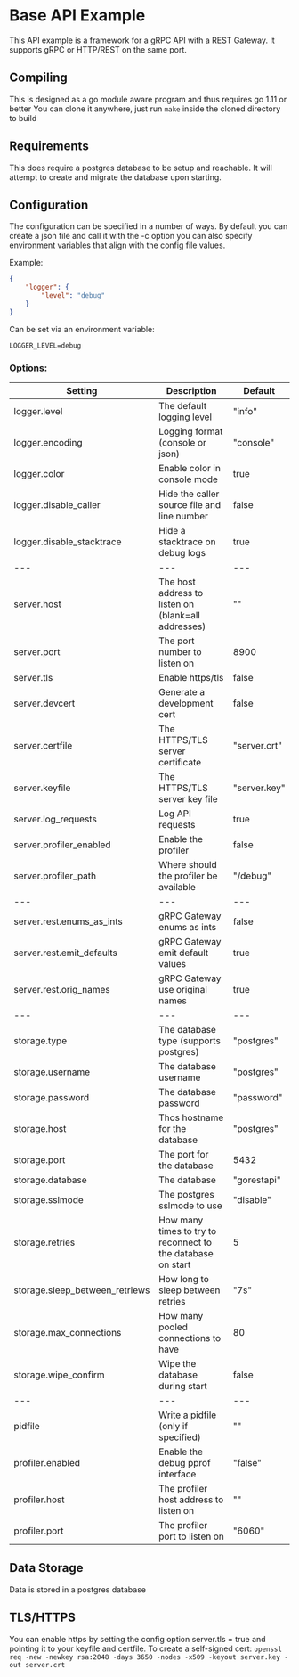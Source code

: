 # Base API Example

This API example is a framework for a gRPC API with a REST Gateway. It supports gRPC or HTTP/REST on the same port.

## Compiling
This is designed as a go module aware program and thus requires go 1.11 or better
You can clone it anywhere, just run `make` inside the cloned directory to build

## Requirements
This does require a postgres database to be setup and reachable. It will attempt to create and migrate the database upon starting.

## Configuration
The configuration can be specified in a number of ways. By default you can create a json file and call it with the -c option
you can also specify environment variables that align with the config file values.

Example:
```json
{
	"logger": {
        "level": "debug"
	}
}
```
Can be set via an environment variable:
```
LOGGER_LEVEL=debug
```

### Options:
| Setting                        | Description                                                 | Default      |
|--------------------------------|-------------------------------------------------------------|--------------|
| logger.level                   | The default logging level                                   | "info"       |
| logger.encoding                | Logging format (console or json)                            | "console"    |
| logger.color                   | Enable color in console mode                                | true         |
| logger.disable_caller          | Hide the caller source file and line number                 | false        |
| logger.disable_stacktrace      | Hide a stacktrace on debug logs                             | true         |
| ---                            | ---                                                         | ---          |
| server.host                    | The host address to listen on (blank=all addresses)         | ""           |
| server.port                    | The port number to listen on                                | 8900         |
| server.tls                     | Enable https/tls                                            | false        |
| server.devcert                 | Generate a development cert                                 | false        |
| server.certfile                | The HTTPS/TLS server certificate                            | "server.crt" |
| server.keyfile                 | The HTTPS/TLS server key file                               | "server.key" |
| server.log_requests            | Log API requests                                            | true         |
| server.profiler_enabled        | Enable the profiler                                         | false        |
| server.profiler_path           | Where should the profiler be available                      | "/debug"     |
| ---                            | ---                                                         | ---          |
| server.rest.enums_as_ints      | gRPC Gateway enums as ints                                  | false        |
| server.rest.emit_defaults      | gRPC Gateway emit default values                            | true         |
| server.rest.orig_names         | gRPC Gateway use original names                             | true         |
| ---                            | ---                                                         | ---          |
| storage.type                   | The database type (supports postgres)                       | "postgres"   |
| storage.username               | The database username                                       | "postgres"   |
| storage.password               | The database password                                       | "password"   |
| storage.host                   | Thos hostname for the database                              | "postgres"   |
| storage.port                   | The port for the database                                   | 5432         |
| storage.database               | The database                                                | "gorestapi"  |
| storage.sslmode                | The postgres sslmode to use                                 | "disable"    |
| storage.retries                | How many times to try to reconnect to the database on start | 5            |
| storage.sleep_between_retriews | How long to sleep between retries                           | "7s"         |
| storage.max_connections        | How many pooled connections to have                         | 80           |
| storage.wipe_confirm           | Wipe the database during start                              | false        |
| ---                            | ---                                                         | ---          |
| pidfile                        | Write a pidfile (only if specified)                         | ""           |
| profiler.enabled               | Enable the debug pprof interface                            | "false"      |
| profiler.host                  | The profiler host address to listen on                      | ""           |
| profiler.port                  | The profiler port to listen on                              | "6060"       |

## Data Storage
Data is stored in a postgres database

## TLS/HTTPS
You can enable https by setting the config option server.tls = true and pointing it to your keyfile and certfile.
To create a self-signed cert: `openssl req -new -newkey rsa:2048 -days 3650 -nodes -x509 -keyout server.key -out server.crt`
